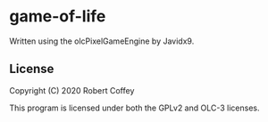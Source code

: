 # game-of-life

Written using the olcPixelGameEngine by Javidx9.

## License

Copyright (C) 2020 Robert Coffey

This program is licensed under both the GPLv2 and OLC-3 licenses.
